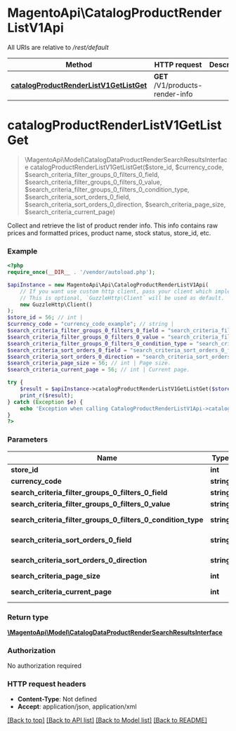 # MagentoApi\CatalogProductRenderListV1Api

All URIs are relative to */rest/default*

Method | HTTP request | Description
------------- | ------------- | -------------
[**catalogProductRenderListV1GetListGet**](CatalogProductRenderListV1Api.md#catalogproductrenderlistv1getlistget) | **GET** /V1/products-render-info |

# **catalogProductRenderListV1GetListGet**
> \MagentoApi\Model\CatalogDataProductRenderSearchResultsInterface catalogProductRenderListV1GetListGet($store_id, $currency_code, $search_criteria_filter_groups_0_filters_0_field, $search_criteria_filter_groups_0_filters_0_value, $search_criteria_filter_groups_0_filters_0_condition_type, $search_criteria_sort_orders_0_field, $search_criteria_sort_orders_0_direction, $search_criteria_page_size, $search_criteria_current_page)



Collect and retrieve the list of product render info. This info contains raw prices and formatted prices, product name, stock status, store_id, etc.

### Example
```php
<?php
require_once(__DIR__ . '/vendor/autoload.php');

$apiInstance = new MagentoApi\Api\CatalogProductRenderListV1Api(
    // If you want use custom http client, pass your client which implements `GuzzleHttp\ClientInterface`.
    // This is optional, `GuzzleHttp\Client` will be used as default.
    new GuzzleHttp\Client()
);
$store_id = 56; // int |
$currency_code = "currency_code_example"; // string |
$search_criteria_filter_groups_0_filters_0_field = "search_criteria_filter_groups_0_filters_0_field_example"; // string | Field
$search_criteria_filter_groups_0_filters_0_value = "search_criteria_filter_groups_0_filters_0_value_example"; // string | Value
$search_criteria_filter_groups_0_filters_0_condition_type = "search_criteria_filter_groups_0_filters_0_condition_type_example"; // string | Condition type
$search_criteria_sort_orders_0_field = "search_criteria_sort_orders_0_field_example"; // string | Sorting field.
$search_criteria_sort_orders_0_direction = "search_criteria_sort_orders_0_direction_example"; // string | Sorting direction.
$search_criteria_page_size = 56; // int | Page size.
$search_criteria_current_page = 56; // int | Current page.

try {
    $result = $apiInstance->catalogProductRenderListV1GetListGet($store_id, $currency_code, $search_criteria_filter_groups_0_filters_0_field, $search_criteria_filter_groups_0_filters_0_value, $search_criteria_filter_groups_0_filters_0_condition_type, $search_criteria_sort_orders_0_field, $search_criteria_sort_orders_0_direction, $search_criteria_page_size, $search_criteria_current_page);
    print_r($result);
} catch (Exception $e) {
    echo 'Exception when calling CatalogProductRenderListV1Api->catalogProductRenderListV1GetListGet: ', $e->getMessage(), PHP_EOL;
}
?>
```

### Parameters

Name | Type | Description  | Notes
------------- | ------------- | ------------- | -------------
 **store_id** | **int**|  |
 **currency_code** | **string**|  |
 **search_criteria_filter_groups_0_filters_0_field** | **string**| Field | [optional]
 **search_criteria_filter_groups_0_filters_0_value** | **string**| Value | [optional]
 **search_criteria_filter_groups_0_filters_0_condition_type** | **string**| Condition type | [optional]
 **search_criteria_sort_orders_0_field** | **string**| Sorting field. | [optional]
 **search_criteria_sort_orders_0_direction** | **string**| Sorting direction. | [optional]
 **search_criteria_page_size** | **int**| Page size. | [optional]
 **search_criteria_current_page** | **int**| Current page. | [optional]

### Return type

[**\MagentoApi\Model\CatalogDataProductRenderSearchResultsInterface**](../Model/CatalogDataProductRenderSearchResultsInterface.md)

### Authorization

No authorization required

### HTTP request headers

 - **Content-Type**: Not defined
 - **Accept**: application/json, application/xml

[[Back to top]](#) [[Back to API list]](../../README.md#documentation-for-api-endpoints) [[Back to Model list]](../../README.md#documentation-for-models) [[Back to README]](../../README.md)
